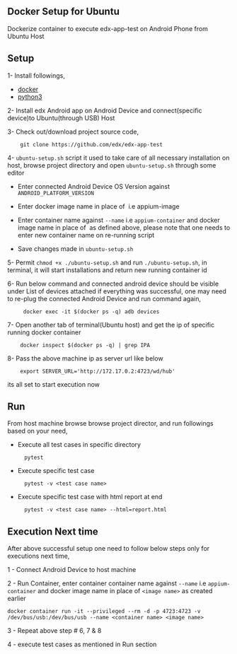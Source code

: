 ## Docker Setup for Ubuntu
Dockerize container to execute edx-app-test on Android Phone from Ubuntu Host

## Setup

1- Install followings,

  - [docker](https://www.docker.com/community-edition#/download)
  - [python3](https://www.python.org/downloads/)

2- Install edx Android app on Android Device and connect(specific device)to Ubuntu(through USB) Host

3- Check out/download project source code,

        git clone https://github.com/edx/edx-app-test

4- `ubuntu-setup.sh` script it used to take care of all necessary installation on host, browse project
directory and open `ubuntu-setup.sh` through some editor

   - Enter connected Android Device OS Version against `ANDROID_PLATFORM_VERSION`

   - Enter docker image name in place of <image name> i.e appium-image

   - Enter container name against `--name` i.e `appium-container` and docker image name in place of <image name> as
    defined above, please note that one needs to enter new container name on re-running script

   - Save changes made in `ubuntu-setup.sh`

5- Permit `chmod +x ./ubuntu-setup.sh` and run `./ubuntu-setup.sh`, in terminal, it will start installations and
 return new running container id

6- Run below command and connected android device should be visible under List of devices attached if everything was successful, one may need to re-plug the connected Android Device and run command again, 
           
         docker exec -it $(docker ps -q) adb devices

7- Open another tab of terminal(Ubuntu host) and get the ip of specific running docker container

        docker inspect $(docker ps -q) | grep IPA

8- Pass the above machine ip as server url like below

        export SERVER_URL='http://172.17.0.2:4723/wd/hub'

   its all set to start execution now


## Run

From host machine browse browse project director, and run followings based on your need,

- Execute all test cases in specific directory

        pytest

- Execute specific test case

        pytest -v <test case name>

- Execute specific test case with html report at end

        pytest -v <test case name> --html=report.html


## Execution Next time
After above successful setup one need to follow below steps only for executions next time,

1 - Connect Android Device to host machine

2 - Run Container,  enter container container name against `--name` i.e `appium-container` and docker image name in place of `<image name>` as created earlier

    docker container run -it --privileged --rm -d -p 4723:4723 -v /dev/bus/usb:/dev/bus/usb --name <container name> <image name>

3 - Repeat above step # 6, 7 & 8

4 - execute test cases as mentioned in Run section
